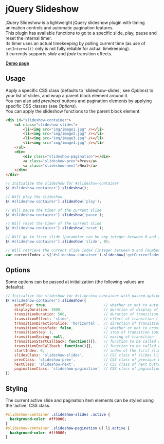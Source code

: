 # jQuery Slideshow

jQuery Slideshow is a lightweight jQuery slideshow plugin with timing animation controls and automatic pagination features.  
This plugin has available functions to go to a specific slide, play, pause and reset the internal timer.  
Its timer uses an actual timekeeping by polling current time (as use of `setInterval()` only is not fully reliable for actual timekeeping).  
It currently supports *slide* and *fade* transition effects.

[**Demo page**](http://htmlpreview.github.com/?https://github.com/yohannrub/jquery.slideshow/blob/master/example/index.html)


## Usage

Apply a specific CSS class (defaults to 'slideshow-slides', see *Options*) to your list of slides, and wrap a parent block element around it.  
You can also add *prev*/*next* buttons and pagination elements by applying specific CSS classes (see *Options*).  
You can apply the slideshow functions to the parent block element.

```html
<div id="slideshow-container">
    <ul class="slideshow-slides">
        <li><img src="img/image1.jpg" /></li>
        <li><img src="img/image2.jpg" /></li>
        <li><img src="img/image3.jpg" /></li>
        <li><img src="img/image4.jpg" /></li>
    </ul>
    <div>
        <div class="slideshow-pagination"></div>
        <a class="slideshow-prev">Prev</a>
        <a class="slideshow-next">Next</a>
    </div>
</div>
```

```javascript
// Initialize the slideshow for #slideshow-container
$('#slideshow-container').slideshow();

// Will play the slideshow
$('#slideshow-container').slideshow('play');

// Will pause the timer of the current slide
$('#slideshow-container').slideshow('pause');

// Will reset the timer of the current slide
$('#slideshow-container').slideshow('reset');

// Will go to first slide (parameter can be any integer between 0 and [number of slides]-1)
$('#slideshow-container').slideshow('slide', 0);

// Will retrieve the current slide index (integer between 0 and [number of slides]-1)
var currentIndex = $('#slideshow-container').slideshow('getCurrentIndex');
```


## Options

Some options can be passed at initialization (the following values are defaults):

```javascript
// Initialize the slideshow for #slideshow-container with passed options
$('#slideshow-container').slideshow({
    autoPlay: true,                          // whether or not to auto-play at initialization
    displayDuration: 5000,                   // duration of display of each slide (in ms)
    transitionDuration: 500,                 // duration of transition between each slide (in ms)
    transitionEffect: 'slide',               // effect of transition ('slide' or 'fade')
    transitionDirectionSlide: 'horizontal',  // direction of transition when using 'slide' effect ('horizontal' or 'vertical')
    transitionCrossfade: false,              // whether or not to crossfade when using 'fade' effect
    transitionStep: 1,                       // step of transition (positive or negative integer)
    transitionEasing: null,                  // easing of transition
    transitionStartCallback: function(){},   // function to be called at start of each transition
    transitionEndCallback: function(){},     // function to be called at end of each transition
    startIndex: 0,                           // index of the first slide to display
    slidesClass: 'slideshow-slides',         // CSS class of slides list element
    prevClass: 'slideshow-prev',             // CSS class of previous button element
    nextClass: 'slideshow-next',             // CSS class of next button element
    paginationClass: 'slideshow-pagination'  // CSS class of pagination container element
});
```


## Styling

The current active slide and pagination item elements can be styled using the 'active' CSS class.

```css
#slideshow-container .slideshow-slides .active {
  background-color: #ff0000;
}
#slideshow-container .slideshow-pagination ul li.active {
  background-color: #ff0000;
}
```
